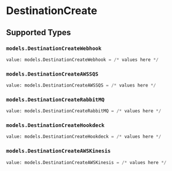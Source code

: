 # DestinationCreate


## Supported Types

### `models.DestinationCreateWebhook`

```python
value: models.DestinationCreateWebhook = /* values here */
```

### `models.DestinationCreateAWSSQS`

```python
value: models.DestinationCreateAWSSQS = /* values here */
```

### `models.DestinationCreateRabbitMQ`

```python
value: models.DestinationCreateRabbitMQ = /* values here */
```

### `models.DestinationCreateHookdeck`

```python
value: models.DestinationCreateHookdeck = /* values here */
```

### `models.DestinationCreateAWSKinesis`

```python
value: models.DestinationCreateAWSKinesis = /* values here */
```


